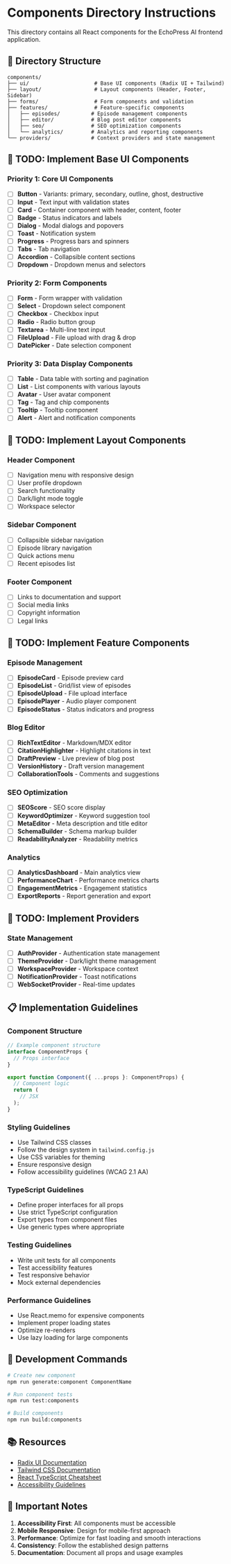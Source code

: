 # Components Directory Instructions

This directory contains all React components for the EchoPress AI frontend application.

## 📁 Directory Structure

```
components/
├── ui/                     # Base UI components (Radix UI + Tailwind)
├── layout/                 # Layout components (Header, Footer, Sidebar)
├── forms/                  # Form components and validation
├── features/               # Feature-specific components
│   ├── episodes/          # Episode management components
│   ├── editor/            # Blog post editor components
│   ├── seo/               # SEO optimization components
│   └── analytics/         # Analytics and reporting components
└── providers/             # Context providers and state management
```

## 🎯 TODO: Implement Base UI Components

### Priority 1: Core UI Components
- [ ] **Button** - Variants: primary, secondary, outline, ghost, destructive
- [ ] **Input** - Text input with validation states
- [ ] **Card** - Container component with header, content, footer
- [ ] **Badge** - Status indicators and labels
- [ ] **Dialog** - Modal dialogs and popovers
- [ ] **Toast** - Notification system
- [ ] **Progress** - Progress bars and spinners
- [ ] **Tabs** - Tab navigation
- [ ] **Accordion** - Collapsible content sections
- [ ] **Dropdown** - Dropdown menus and selectors

### Priority 2: Form Components
- [ ] **Form** - Form wrapper with validation
- [ ] **Select** - Dropdown select component
- [ ] **Checkbox** - Checkbox input
- [ ] **Radio** - Radio button group
- [ ] **Textarea** - Multi-line text input
- [ ] **FileUpload** - File upload with drag & drop
- [ ] **DatePicker** - Date selection component

### Priority 3: Data Display Components
- [ ] **Table** - Data table with sorting and pagination
- [ ] **List** - List components with various layouts
- [ ] **Avatar** - User avatar component
- [ ] **Tag** - Tag and chip components
- [ ] **Tooltip** - Tooltip component
- [ ] **Alert** - Alert and notification components

## 🎯 TODO: Implement Layout Components

### Header Component
- [ ] Navigation menu with responsive design
- [ ] User profile dropdown
- [ ] Search functionality
- [ ] Dark/light mode toggle
- [ ] Workspace selector

### Sidebar Component
- [ ] Collapsible sidebar navigation
- [ ] Episode library navigation
- [ ] Quick actions menu
- [ ] Recent episodes list

### Footer Component
- [ ] Links to documentation and support
- [ ] Social media links
- [ ] Copyright information
- [ ] Legal links

## 🎯 TODO: Implement Feature Components

### Episode Management
- [ ] **EpisodeCard** - Episode preview card
- [ ] **EpisodeList** - Grid/list view of episodes
- [ ] **EpisodeUpload** - File upload interface
- [ ] **EpisodePlayer** - Audio player component
- [ ] **EpisodeStatus** - Status indicators and progress

### Blog Editor
- [ ] **RichTextEditor** - Markdown/MDX editor
- [ ] **CitationHighlighter** - Highlight citations in text
- [ ] **DraftPreview** - Live preview of blog post
- [ ] **VersionHistory** - Draft version management
- [ ] **CollaborationTools** - Comments and suggestions

### SEO Optimization
- [ ] **SEOScore** - SEO score display
- [ ] **KeywordOptimizer** - Keyword suggestion tool
- [ ] **MetaEditor** - Meta description and title editor
- [ ] **SchemaBuilder** - Schema markup builder
- [ ] **ReadabilityAnalyzer** - Readability metrics

### Analytics
- [ ] **AnalyticsDashboard** - Main analytics view
- [ ] **PerformanceChart** - Performance metrics charts
- [ ] **EngagementMetrics** - Engagement statistics
- [ ] **ExportReports** - Report generation and export

## 🎯 TODO: Implement Providers

### State Management
- [ ] **AuthProvider** - Authentication state management
- [ ] **ThemeProvider** - Dark/light theme management
- [ ] **WorkspaceProvider** - Workspace context
- [ ] **NotificationProvider** - Toast notifications
- [ ] **WebSocketProvider** - Real-time updates

## 📋 Implementation Guidelines

### Component Structure
```typescript
// Example component structure
interface ComponentProps {
  // Props interface
}

export function Component({ ...props }: ComponentProps) {
  // Component logic
  return (
    // JSX
  );
}
```

### Styling Guidelines
- Use Tailwind CSS classes
- Follow the design system in `tailwind.config.js`
- Use CSS variables for theming
- Ensure responsive design
- Follow accessibility guidelines (WCAG 2.1 AA)

### TypeScript Guidelines
- Define proper interfaces for all props
- Use strict TypeScript configuration
- Export types from component files
- Use generic types where appropriate

### Testing Guidelines
- Write unit tests for all components
- Test accessibility features
- Test responsive behavior
- Mock external dependencies

### Performance Guidelines
- Use React.memo for expensive components
- Implement proper loading states
- Optimize re-renders
- Use lazy loading for large components

## 🔧 Development Commands

```bash
# Create new component
npm run generate:component ComponentName

# Run component tests
npm run test:components

# Build components
npm run build:components
```

## 📚 Resources

- [Radix UI Documentation](https://www.radix-ui.com/)
- [Tailwind CSS Documentation](https://tailwindcss.com/)
- [React TypeScript Cheatsheet](https://react-typescript-cheatsheet.netlify.app/)
- [Accessibility Guidelines](https://www.w3.org/WAI/WCAG21/quickref/)

## 🚨 Important Notes

1. **Accessibility First**: All components must be accessible
2. **Mobile Responsive**: Design for mobile-first approach
3. **Performance**: Optimize for fast loading and smooth interactions
4. **Consistency**: Follow the established design patterns
5. **Documentation**: Document all props and usage examples
